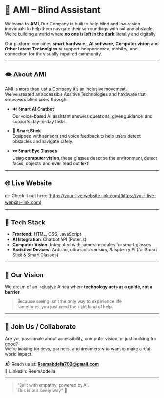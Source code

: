 # 🦯 AMI – Blind Assistant

Welcome to **AMI**, Our Company is built to help bilnd and low-vision indviduals to help them navigate their surroundings with out any obstacle.  
We’re building a world where **no one is left in the dark**  literally and digitally.

Our platform combines **smart hardware** , **AI software**, **Computer vision** and **Other Latest Technolgies** to support independence, mobility, and connection for the visually impaired community.

---

## 👁️ About AMI

AMI is more than just a Company  it’s an inclusive movement.  
We’ve created an accessible Assitive Technologies and hardware that empowers blind users through:

- 🔊 **Smart AI Chatbot**  
  Our voice-based AI assistant answers questions, gives guidance, and supports day-to-day tasks.

- 🦯 **Smart Stick**  
  Equipped with sensors and voice feedback to help users detect obstacles and navigate safely.

- 🕶️ **Smart Eye Glasses**  
  Using **computer vision**, these glasses describe the environment, detect faces, objects, and even read out text!

---

## 🌐 Live Website

👉 Check it out here: [https://your-live-website-link.com](https://your-live-website-link.com)  

---

## 🧠 Tech Stack

- **Frontend:** HTML, CSS, JavaScript  
- **AI Integration:** Chatbot API (Puter.js)  
- **Computer Vision:** Integrated with camera modules for smart glasses  
- **Assistive Devices:** Arduino, ultrasonic sensors, Raspberry Pi (for Smart Stick & Smart Glasses)

---

## 💫 Our Vision

We dream of an inclusive Africa where **technology acts as a guide, not a barrier**.

> Because seeing isn’t the only way to experience life   
> sometimes, you just need the right kind of help.

---

## 🤝 Join Us / Collaborate

Are you passionate about accessibility, computer vision, or just building for good?  
We’re looking for devs, partners, and dreamers who want to make a real-world impact.

📬 Reach us at: **Reemabdella702@gmail.com**  
📱 LinkedIn: [ReemAbdella](/https://www.linkedin.com/in/reem-abdella-05954527a/)

---

> “Built with empathy, powered by AI.  
> This is our lovely way.” 💙

